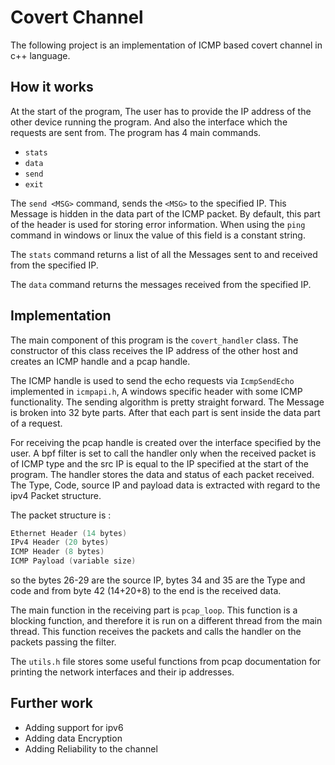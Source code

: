 # Covert Channel

The following project is an implementation of ICMP based covert channel in c++ language.

## How it works

At the start of the program, The user has to provide the IP address of the other device running the program. And also 
the interface which the requests are sent from.
The program has 4 main commands.
- `stats`
- `data`
- `send`
- `exit`

The `send <MSG>` command, sends the `<MSG>` to the specified IP. This Message is hidden in the data part of the ICMP
packet. By default, this part of the header is used for storing error information. When using the `ping` command in 
windows or linux the value of this field is a constant string.

The `stats` command returns a list of all the Messages sent to and received from the specified IP.

The `data` command returns the messages received from the specified IP.

## Implementation

The main component of this program is the `covert_handler` class. The constructor of this class receives the IP address 
of the other host and creates an ICMP handle and a pcap handle.

The ICMP handle is used to send the echo requests via 
`IcmpSendEcho` implemented in `icmpapi.h`, A windows specific header with some ICMP functionality.
The sending algorithm is pretty straight forward. The Message is broken into 32 byte parts. After that each part is sent
inside the data part of a request.

For receiving the pcap handle is created over the interface specified by the user. A
bpf filter is set to call the handler only when the received packet is of ICMP type and the src IP is equal to the IP 
specified at the start of the program. The handler stores the data and status of each packet received. The Type, Code,
source IP and payload data is extracted with regard to the ipv4 Packet structure.

The packet structure is :
```c++
Ethernet Header (14 bytes)
IPv4 Header (20 bytes)
ICMP Header (8 bytes)
ICMP Payload (variable size)
```
so the bytes 26-29 are the source IP, bytes 34 and 35 are the Type and code and from byte 42 (14+20+8) to the end is the
received data.

The main function in the receiving part is `pcap_loop`. This function is a blocking function, and therefore it is run on
a different thread from the main thread. This function receives the packets and calls the handler on the packets passing
the filter.

The `utils.h` file stores some useful functions from pcap documentation for printing the network interfaces and their ip
addresses.

## Further work

- Adding support for ipv6
- Adding data Encryption
- Adding Reliability to the channel
